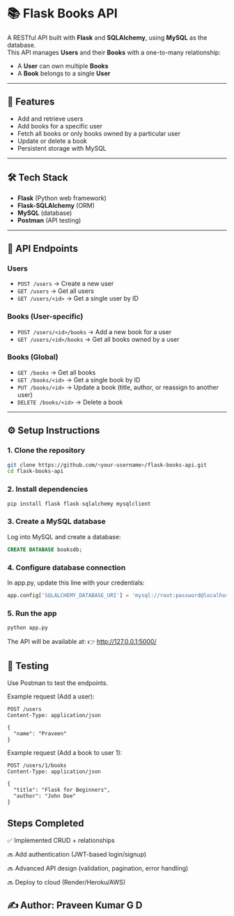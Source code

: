 # 📚 Flask Books API

A RESTful API built with **Flask** and **SQLAlchemy**, using **MySQL** as the database.  
This API manages **Users** and their **Books** with a one-to-many relationship:
- A **User** can own multiple **Books**
- A **Book** belongs to a single **User**

---

## 🚀 Features
- Add and retrieve users
- Add books for a specific user
- Fetch all books or only books owned by a particular user
- Update or delete a book
- Persistent storage with MySQL

---

## 🛠️ Tech Stack
- **Flask** (Python web framework)
- **Flask-SQLAlchemy** (ORM)
- **MySQL** (database)
- **Postman** (API testing)

---

## 📌 API Endpoints

### Users
- `POST /users` → Create a new user  
- `GET /users` → Get all users  
- `GET /users/<id>` → Get a single user by ID  

### Books (User-specific)
- `POST /users/<id>/books` → Add a new book for a user  
- `GET /users/<id>/books` → Get all books owned by a user  

### Books (Global)
- `GET /books` → Get all books  
- `GET /books/<id>` → Get a single book by ID  
- `PUT /books/<id>` → Update a book (title, author, or reassign to another user)  
- `DELETE /books/<id>` → Delete a book  

---

## ⚙️ Setup Instructions

### 1. Clone the repository
```bash
git clone https://github.com/<your-username>/flask-books-api.git
cd flask-books-api
```
### 2. Install dependencies
```python
pip install flask flask-sqlalchemy mysqlclient
```

### 3. Create a MySQL database
Log into MySQL and create a database:
```sql
CREATE DATABASE booksdb;
```

### 4. Configure database connection
In app.py, update this line with your credentials:
```python
app.config['SQLALCHEMY_DATABASE_URI'] = 'mysql://root:password@localhost/booksdb'
```
### 5. Run the app
```python
python app.py
```
The API will be available at:
👉 http://127.0.0.1:5000/

## 🧪 Testing

Use Postman
 to test the endpoints.

Example request (Add a user):
```http
POST /users
Content-Type: application/json

{
  "name": "Praveen"
}
```

Example request (Add a book to user 1):
```http
POST /users/1/books
Content-Type: application/json

{
  "title": "Flask for Beginners",
  "author": "John Doe"
}
```

## Steps Completed

✅ Implemented CRUD + relationships

🔜 Add authentication (JWT-based login/signup)

🔜 Advanced API design (validation, pagination, error handling)

🔜 Deploy to cloud (Render/Heroku/AWS)




## ✍️ Author: Praveen Kumar G D



